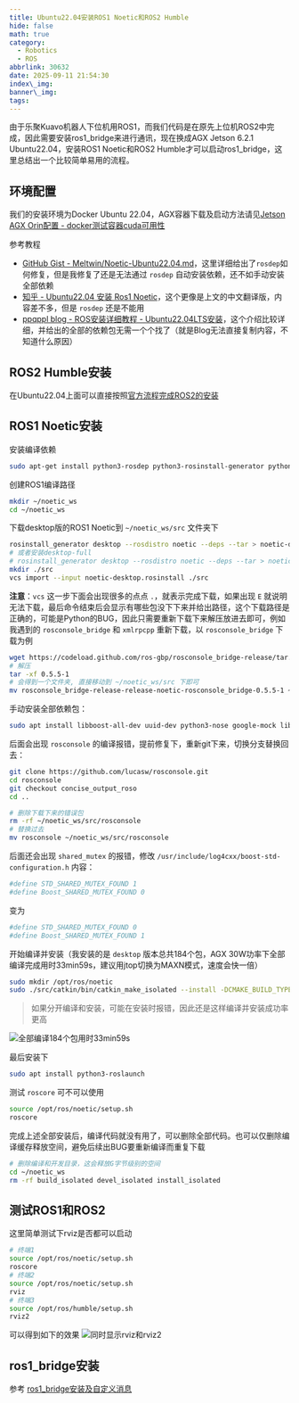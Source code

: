 ```yaml
---
title: Ubuntu22.04安装ROS1 Noetic和ROS2 Humble
hide: false
math: true
category:
  - Robotics
  - ROS
abbrlink: 30632
date: 2025-09-11 21:54:30
index\_img:
banner\_img:
tags:
---
```


由于乐聚Kuavo机器人下位机用ROS1，而我们代码是在原先上位机ROS2中完成，因此需要安装ros1_bridge来进行通讯，现在换成AGX Jetson 6.2.1 Ubuntu22.04，安装ROS1 Noetic和ROS2 Humble才可以启动ros1_bridge，这里总结出一个比较简单易用的流程。

## 环境配置
我们的安装环境为Docker Ubuntu 22.04，AGX容器下载及启动方法请见[Jetson AGX Orin配置 - docker测试容器cuda可用性](/#docker测试容器cuda可用性)

参考教程
- [GitHub Gist - Meltwin/Noetic-Ubuntu22.04.md](https://gist.github.com/Meltwin/fe2c15a5d7e6a8795911907f627255e0)，这里详细给出了`rosdep`如何修复，但是我修复了还是无法通过 `rosdep` 自动安装依赖，还不如手动安装全部依赖
- [知乎 - Ubuntu22.04 安装 Ros1 Noetic](https://zhuanlan.zhihu.com/p/688413327)，这个更像是上文的中文翻译版，内容差不多，但是 `rosdep` 还是不能用
- [ppqppl blog - ROS安装详细教程 - Ubuntu22.04LTS安装](https://www.cnblogs.com/ppqppl/articles/17004159.html)，这个介绍比较详细，并给出的全部的依赖包无需一个个找了（就是Blog无法直接复制内容，不知道什么原因）

## ROS2 Humble安装

在Ubuntu22.04上面可以直接按照[官方流程完成ROS2的安装](http://docs.ros.org/en/humble/Installation/Ubuntu-Install-Debs.html)

## ROS1 Noetic安装
安装编译依赖
```bash
sudo apt-get install python3-rosdep python3-rosinstall-generator python3-vcstools python3-vcstool build-essential
```

创建ROS1编译路径
```bash
mkdir ~/noetic_ws
cd ~/noetic_ws
```

下载desktop版的ROS1 Noetic到 `~/noetic_ws/src` 文件夹下
```bash
rosinstall_generator desktop --rosdistro noetic --deps --tar > noetic-desktop.rosinstall
# 或者安装desktop-full
# rosinstall_generator desktop --rosdistro noetic --deps --tar > noetic-desktop.rosinstall
mkdir ./src
vcs import --input noetic-desktop.rosinstall ./src
```

**注意**：`vcs` 这一步下面会出现很多的点点 `.`，就表示完成下载，如果出现 `E` 就说明无法下载，最后命令结束后会显示有哪些包没下下来并给出路径，这个下载路径是正确的，可能是Python的BUG，因此只需要重新下载下来解压放进去即可，例如我遇到的 `rosconsole_bridge` 和 `xmlrpcpp` 重新下载，以 `rosconsole_bridge` 下载为例
```bash
wget https://codeload.github.com/ros-gbp/rosconsole_bridge-release/tar.gz/refs/tags/release/noetic/rosconsole_bridge/0.5.5-1
# 解压
tar -xf 0.5.5-1
# 会得到一个文件夹, 直接移动到 ~/noetic_ws/src 下即可
mv rosconsole_bridge-release-release-noetic-rosconsole_bridge-0.5.5-1 ~/noetic_ws/src
```

手动安装全部依赖包：
```bash
sudo apt install libboost-all-dev uuid-dev python3-nose google-mock libgtest-dev libbz2-dev libgpgme-dev libssl-dev python3-coverage libboost-program-options-dev python3-psutil python3-opengl python3-pygraphviz python3-pydot qt5-qmake sbcl libapr1-dev libaprutil1-dev libboost-regex-dev liblog4cxx-dev python3-matplotlib libpyside2-dev libshiboken2-dev pyqt5-dev python3-pyqt5 python3-pyqt5.qtsvg python3-pyside2.qtsvg python3-sip-dev shiboken2 lm-sensors graphviz python3-paramiko python3-pycryptodome python3-gnupg python3-defusedxml python3-pyqt5.qtopengl libcurl4-openssl-dev libpoco-dev libogre-1.9-dev libassimp-dev libogre-1.9.0v5 libyaml-cpp-dev libgl1-mesa-dev libglu1-mesa-dev libqt5opengl5 libqt5opengl5-dev libopencv-dev python3-opencv python3-pykdl tango-icon-theme liborocos-kdl-dev libtinyxml-dev libtinyxml2-dev liburdfdom-headers-dev python3-numpy python3-empy libboost-filesystem-dev libboost-thread-dev python3-pygraphviz python3-pygraphviz python3-mock libboost-date-time-dev libboost-system-dev liburdfdom-dev libboost-chrono-dev libboost-dev libqt5core5a libqt5gui5 libqt5widgets5 qtbase5-dev  libconsole-bridge-dev liblz4-dev python3-pyqt5.qtwebkit exfatprogs
```

后面会出现 `rosconsole` 的编译报错，提前修复下，重新git下来，切换分支替换回去：
```bash
git clone https://github.com/lucasw/rosconsole.git
cd rosconsole
git checkout concise_output_roso
cd ..

# 删除下载下来的错误包
rm -rf ~/noetic_ws/src/rosconsole
# 替换过去
mv rosconsole ~/noetic_ws/src/rosconsole
```

后面还会出现 `shared_mutex` 的报错，修改 `/usr/include/log4cxx/boost-std-configuration.h` 内容：
```bash
#define STD_SHARED_MUTEX_FOUND 1
#define Boost_SHARED_MUTEX_FOUND 0
```
变为
```bash
#define STD_SHARED_MUTEX_FOUND 0
#define Boost_SHARED_MUTEX_FOUND 1
```

开始编译并安装（我安装的是 `desktop` 版本总共184个包，AGX 30W功率下全部编译完成用时33min59s，建议用jtop切换为MAXN模式，速度会快一倍）
```bash
sudo mkdir /opt/ros/noetic
sudo ./src/catkin/bin/catkin_make_isolated --install -DCMAKE_BUILD_TYPE=Release --install-space /opt/ros/noetic
```

> 如果分开编译和安装，可能在安装时报错，因此还是这样编译并安装成功率更高

![全部编译184个包用时33min59s](/figures/robotics/ros1_and_ros2/ros1_compile_finished.png)

最后安装下
```bash
sudo apt install python3-roslaunch
```
测试 `roscore` 可不可以使用
```bash
source /opt/ros/noetic/setup.sh
roscore
```

完成上述全部安装后，编译代码就没有用了，可以删除全部代码。也可以仅删除编译缓存释放空间，避免后续出BUG要重新编译而重复下载
```bash
# 删除编译和开发目录，这会释放G字节级别的空间
cd ~/noetic_ws
rm -rf build_isolated devel_isolated install_isolated
```

## 测试ROS1和ROS2
这里简单测试下rviz是否都可以启动
```bash
# 终端1
source /opt/ros/noetic/setup.sh
roscore
# 终端2
source /opt/ros/noetic/setup.sh
rviz
# 终端3
source /opt/ros/humble/setup.sh
rviz2
```
可以得到如下的效果
![同时显示rviz和rviz2](/figures/robotics/ros1_and_ros2/ros1_and_ros2_show_rviz.png)

## ros1_bridge安装
参考 [ros1_bridge安装及自定义消息](/posts/62745/)

